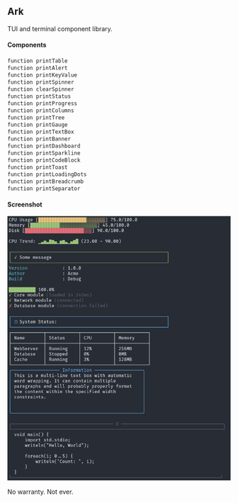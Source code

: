 ## Ark

TUI and terminal component library.

#### Components

```
function printTable
function printAlert
function printKeyValue
function printSpinner
function clearSpinner
function printStatus
function printProgress
function printColumns
function printTree
function printGauge
function printTextBox
function printBanner
function printDashboard
function printSparkline
function printCodeBlock
function printToast
function printLoadingDots
function printBreadcrumb
function printSeparator
```

#### Screenshot

<img src="assets/screen.png">

No warranty. Not ever.
